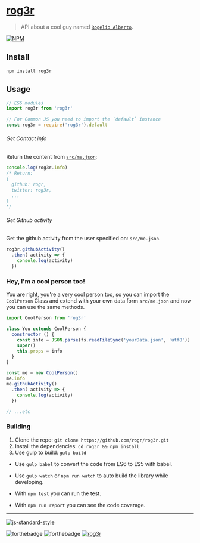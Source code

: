# [rog3r](https://github.com/rogr/rog3r)

> API about a cool guy named [`Rogelio Alberto`](https://github.com/rogr).

[![NPM](https://nodei.co/npm/rog3r.png?downloads=true)](https://nodei.co/npm/rog3r/)


## Install
```
npm install rog3r
```

## Usage
```js
// ES6 modules
import rog3r from 'rog3r'

// For Common JS you need to import the `default` instance
const rog3r = require('rog3r').default
```

###### Get Contact info
Return the content from [`src/me.json`](src/me.json):
```js
console.log(rog3r.info)
/* Return:
{
  github: rogr,
  twitter: rog3r,
  ...
}
*/
```

###### Get Github activity
Get the github activity from the user specified on: `src/me.json`.
```js
rog3r.githubActivity()
  .then( activity => {
    console.log(activity)
  })
```

### Hey, I'm a cool person too!
You are right, you're a very cool person too, so you can import the `CoolPerson` Class and extend with your own data form `src/me.json` and now you can use the same methods.

```js
import CoolPerson from 'rog3r'

class You extends CoolPerson {
  constructor () {
    const info = JSON.parse(fs.readFileSync('yourData.json', 'utf8'))
    super()
    this.props = info
  }
}

const me = new CoolPerson()
me.info
me.githubActivity()
  .then( activity => {
    console.log(activity)
  })

// ...etc
```

### Building
1. Clone the repo: `git clone https://github.com/rogr/rog3r.git`
2. Install the dependencies: `cd rog3r && npm install`
3. Use gulp to build: `gulp build`
  - Use `gulp babel` to convert the code from ES6 to ES5 with babel.
  - Use `gulp watch` or `npm run watch` to auto build the library while developing.

- With `npm test` you can run the test.
- With `npm run report` you can see the code coverage.

---

[![js-standard-style](https://cdn.rawgit.com/feross/standard/master/badge.svg)](https://github.com/feross/standard)

![forthebadge](http://forthebadge.com/images/badges/as-seen-on-tv.svg)
![forthebadge](http://forthebadge.com/images/badges/built-with-love.svg)
[![rog3r](http://i.imgur.com/sbIc3yU.png)](https://github.com/rogr)
